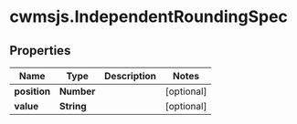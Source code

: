 # cwmsjs.IndependentRoundingSpec

## Properties

Name | Type | Description | Notes
------------ | ------------- | ------------- | -------------
**position** | **Number** |  | [optional] 
**value** | **String** |  | [optional] 


